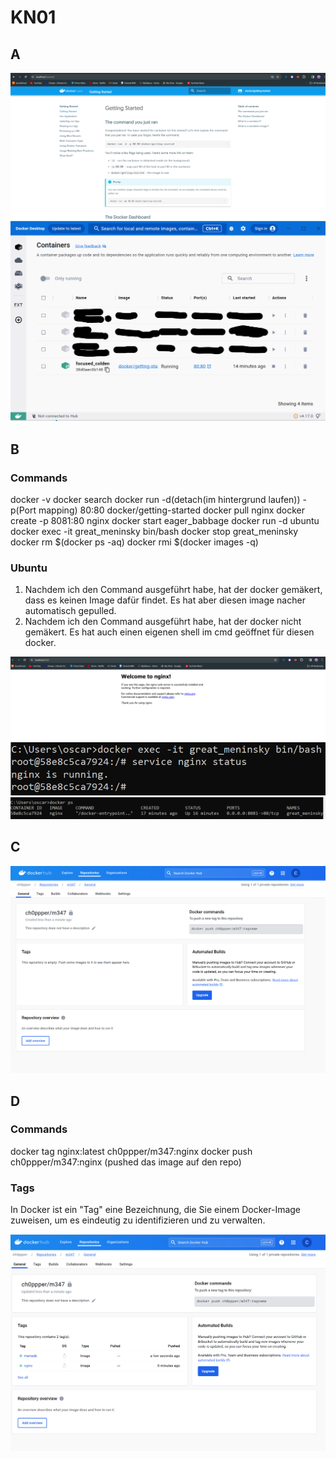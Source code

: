 # KN01

## A

![Getting Started](KN01_1_a.png)
![Docker](KN01_1_hb.png)


## B 

### Commands
docker -v
docker search
docker run -d(detach(im hintergrund laufen)) -p(Port mapping) 80:80 docker/getting-started
docker pull nginx
docker create -p 8081:80 nginx
docker start eager_babbage
docker run -d ubuntu
docker exec -it great_meninsky bin/bash
docker stop great_meninsky
docker rm $(docker ps -aq)
docker rmi $(docker images -q)


### Ubuntu
1. Nachdem ich den Command ausgeführt habe, hat der docker gemäkert, dass es keinen Image dafür findet. Es hat aber diesen image nacher automatisch gepulled.
2. Nachdem ich den Command ausgeführt habe, hat der docker nicht gemäkert. Es hat auch einen eigenen shell im cmd geöffnet für diesen docker.

![nginx](KN01_2_a.png)
![nginx status](KN01_2_b.png)
![status](KN01_2_c.png)

## C
![Repo](KN01_3.png)

## D

### Commands
docker tag nginx:latest ch0ppper/m347:nginx
docker push ch0ppper/m347:nginx
(pushed das image auf den repo)

### Tags
In Docker ist ein "Tag" eine Bezeichnung, die Sie einem Docker-Image zuweisen, um es eindeutig zu identifizieren und zu verwalten.

![Repo](KN01_4.png)
